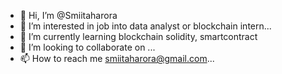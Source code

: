 - 👋 Hi, I’m @Smiitaharora
- 👀 I’m interested in job into data analyst or blockchain intern...
- 🌱 I’m currently learning blockchain solidity, smartcontract
- 💞️ I’m looking to collaborate on ...
- 📫 How to reach me smiitaharora@gmail.com...

<!---
Smiitaharora/Smiitaharora is a ✨ special ✨ repository because its `README.md` (this file) appears on your GitHub profile.
You can click the Preview link to take a look at your changes.
--->
